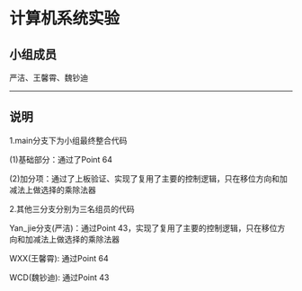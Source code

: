 # 计算机系统实验

## 小组成员

严洁、王馨霄、魏钞迪

***

## 说明
1.main分支下为小组最终整合代码

 (1)基础部分：通过了Point 64
 
 (2)加分项：通过了上板验证、实现了复用了主要的控制逻辑，只在移位方向和加减法上做选择的乘除法器
 
2.其他三分支分别为三名组员的代码

  Yan_jie分支(严洁)：通过Point 43，实现了复用了主要的控制逻辑，只在移位方向和加减法上做选择的乘除法器
  
  WXX(王馨霄): 通过Point 64
  
  WCD(魏钞迪): 通过Point 43 
